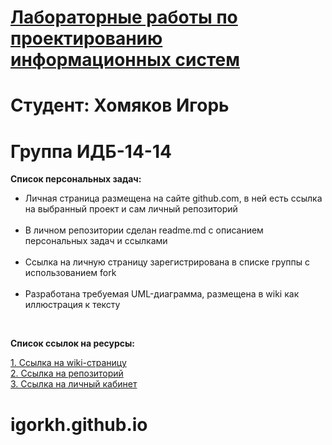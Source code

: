 # <ins>Лабораторные работы по проектированию информационных систем</ins>
# Студент: Хомяков Игорь 
# Группа ИДБ-14-14

<strong>Список персональных задач:</strong>

<ul>
<li>Личная страница размещена на сайте github.com, в ней есть ссылка на выбранный проект и сам личный репозиторий</li><br>

<li>В личном репозитории сделан readme.md с описанием персональных задач и ссылками</li><br>

<li>Ссылка на личную страницу зарегистрирована в списке группы с использованием fork</li><br>

<li>Разработана требуемая UML-диаграмма, размещена в wiki как иллюстрация к тексту</li>
</ul><br>

<strong>Список ссылок на ресурсы:</strong>

[1. Ссылка на wiki-страницу](https://github.com/igorWEBdeveloper/igorkh.github.io/wiki)<br>
[2. Ссылка на репозиторий](https://github.com/igorWEBdeveloper/igorkh.github.io)<br>
[3. Ссылка на личный кабинет](https://github.com/igorWEBdeveloper)<br>

# igorkh.github.io
